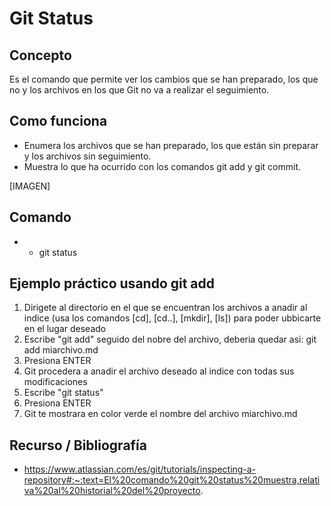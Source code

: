 # Git Status

## Concepto

Es el comando que permite ver los cambios que se han preparado, los que no y los archivos en los que Git no va a realizar el seguimiento.

## Como funciona

- Enumera los archivos que se han preparado, los que están sin preparar y los archivos sin seguimiento.
- Muestra lo que ha ocurrido con los comandos git add y git commit.

[IMAGEN]

## Comando

+ - git status

## Ejemplo práctico usando git add <file> 

1. Dirigete al directorio en el que se encuentran los archivos a anadir al indice (usa los comandos [cd], [cd..], [mkdir], [ls]) para poder ubbicarte en el lugar deseado
2. Escribe "git add" seguido del nobre del archivo, deberia quedar asi: git add miarchivo.md
3. Presiona ENTER
4. Git procedera a anadir el archivo deseado al indice con todas sus modificaciones
5. Escribe "git status"
6. Presiona ENTER
7. Git te mostrara en color verde el nombre del archivo miarchivo.md

## Recurso / Bibliografía
- https://www.atlassian.com/es/git/tutorials/inspecting-a-repository#:~:text=El%20comando%20git%20status%20muestra,relativa%20al%20historial%20del%20proyecto.
